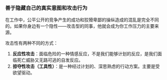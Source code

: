 ### 善于隐藏自己的真实意图和攻击行为

在工作中，公平公开的竞争产生的成功和狡猾卑鄙的操纵造成的混乱是完全不同的。如果你身边有一个隐性——攻击型的同事，他就会成为你工作压力的主要来源。

攻击性有两种不同的方式：

1. **反应性攻击**：面临危险的一种情感反应，不是我们能够计划的反应，是我们面临死亡威胁又无路可逃的自发反应。
2. **掠夺性攻击（工具性）**：是一种经过计划的、深思熟虑的行动方案。主要是受欲望驱动。
